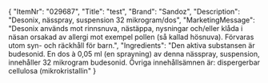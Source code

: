 {
  "ItemNr": "029687",
  "Title": "test",
  "Brand": "Sandoz",
  "Description": "Desonix, nässpray, suspension 32 mikrogram/dos",
  "MarketingMessage": "Desonix används mot rinnsnuva, nästäppa, nysningar och/eller klåda i näsan orsakad av allergi mot exempel pollen (så kallad hösnuva). Förvaras utom syn- och räckhåll för barn.",
  "Ingredients": "Den aktiva substansen är budesonid. En dos à 0,05 ml (en sprayning) av denna nässpray, suspension, innehåller 32 mikrogram budesonid. Övriga innehållsämnen är: dispergerbar cellulosa (mikrokristallin"
}